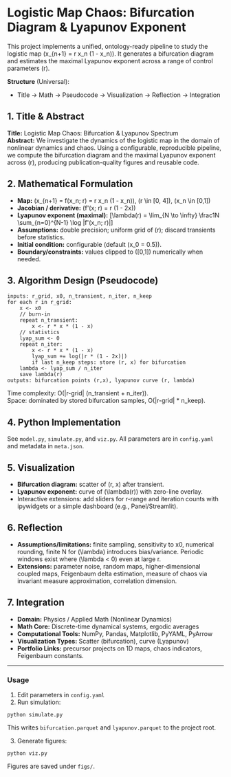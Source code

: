 # Logistic Map Chaos: Bifurcation Diagram & Lyapunov Exponent

This project implements a unified, ontology-ready pipeline to study the logistic map
\(x_{n+1} = r x_n (1 - x_n)\). It generates a bifurcation diagram and estimates
the maximal Lyapunov exponent across a range of control parameters \(r\).

**Structure** (Universal):
- Title → Math → Pseudocode → Visualization → Reflection → Integration

## 1. Title & Abstract
**Title:** Logistic Map Chaos: Bifurcation & Lyapunov Spectrum  
**Abstract:** We investigate the dynamics of the logistic map in the domain of nonlinear
dynamics and chaos. Using a configurable, reproducible pipeline, we compute the
bifurcation diagram and the maximal Lyapunov exponent across \(r\), producing
publication-quality figures and reusable code.

## 2. Mathematical Formulation
- **Map:** \(x_{n+1} = f(x_n; r) = r x_n (1 - x_n)\), \(r \in [0, 4]\), \(x_n \in [0,1]\)
- **Jacobian / derivative:** \(f'(x; r) = r (1 - 2x)\)
- **Lyapunov exponent (maximal):**
  \[\lambda(r) = \lim_{N \to \infty} \frac1N \sum_{n=0}^{N-1} \log |f'(x_n; r)|\]
- **Assumptions:** double precision; uniform grid of \(r\); discard transients before statistics.
- **Initial condition:** configurable (default \(x_0 = 0.5\)).
- **Boundary/constraints:** values clipped to \([0,1]\) numerically when needed.

## 3. Algorithm Design (Pseudocode)
```
inputs: r_grid, x0, n_transient, n_iter, n_keep
for each r in r_grid:
    x <- x0
    // burn-in
    repeat n_transient:
        x <- r * x * (1 - x)
    // statistics
    lyap_sum <- 0
    repeat n_iter:
        x <- r * x * (1 - x)
        lyap_sum += log(|r * (1 - 2x)|)
        if last n_keep steps: store (r, x) for bifurcation
    lambda <- lyap_sum / n_iter
    save lambda(r)
outputs: bifurcation points (r,x), lyapunov curve (r, lambda)
```
Time complexity: O(|r-grid| (n_transient + n_iter)).  
Space: dominated by stored bifurcation samples, O(|r-grid| * n_keep).

## 4. Python Implementation
See `model.py`, `simulate.py`, and `viz.py`. All parameters are in `config.yaml` and
metadata in `meta.json`.

## 5. Visualization
- **Bifurcation diagram:** scatter of (r, x) after transient.
- **Lyapunov exponent:** curve of \(\lambda(r)\) with zero-line overlay.
- Interactive extensions: add sliders for r-range and iteration counts with ipywidgets or a
simple dashboard (e.g., Panel/Streamlit).

## 6. Reflection
- **Assumptions/limitations:** finite sampling, sensitivity to x0, numerical rounding,
finite N for \(\lambda\) introduces bias/variance. Periodic windows exist where
\(\lambda < 0\) even at large r.
- **Extensions:** parameter noise, random maps, higher-dimensional coupled maps, Feigenbaum
delta estimation, measure of chaos via invariant measure approximation, correlation dimension.

## 7. Integration
- **Domain:** Physics / Applied Math (Nonlinear Dynamics)
- **Math Core:** Discrete-time dynamical systems, ergodic averages
- **Computational Tools:** NumPy, Pandas, Matplotlib, PyYAML, PyArrow
- **Visualization Types:** Scatter (bifurcation), curve (Lyapunov)
- **Portfolio Links:** precursor projects on 1D maps, chaos indicators, Feigenbaum constants.

---

### Usage

1) Edit parameters in `config.yaml`  
2) Run simulation:
```
python simulate.py
```
This writes `bifurcation.parquet` and `lyapunov.parquet` to the project root.

3) Generate figures:
```
python viz.py
```
Figures are saved under `figs/`.
